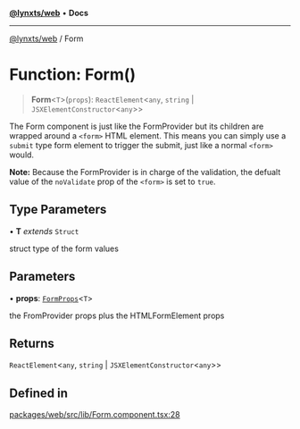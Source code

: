 [**@lynxts/web**](../README.md) • **Docs**

***

[@lynxts/web](../README.md) / Form

# Function: Form()

> **Form**\<`T`\>(`props`): `ReactElement`\<`any`, `string` \| `JSXElementConstructor`\<`any`\>\>

The Form component is just like the FormProvider but its children
are wrapped around a `<form>` HTML element. This means you can simply use a
`submit` type form element to trigger the submit, just like a normal
`<form>` would.

**Note:** Because the FormProvider is in charge of the validation, the
defualt value of the `noValidate` prop of the `<form>` is set to `true`.

## Type Parameters

• **T** *extends* `Struct`

struct type of the form values

## Parameters

• **props**: [`FormProps`](../interfaces/FormProps.md)\<`T`\>

the FromProvider props plus the HTMLFormElement props

## Returns

`ReactElement`\<`any`, `string` \| `JSXElementConstructor`\<`any`\>\>

## Defined in

[packages/web/src/lib/Form.component.tsx:28](https://github.com/JoseLion/lynxts/blob/main/packages/web/src/lib/Form.component.tsx#L28)
